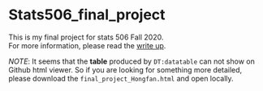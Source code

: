 # Stats506_final_project
This is my final project for stats 506 Fall 2020.  
For more information, please read the [write up](http://htmlpreview.github.io/?https://github.com/HongfanChen/Stats506_final_project/blob/main/final_project_Hongfan.html).  

*NOTE*: It seems that the **table** produced by `DT:datatable` can not show on Github html viewer. So if you are looking for something more detailed, please download the `final_project_Hongfan.html` and open locally.
